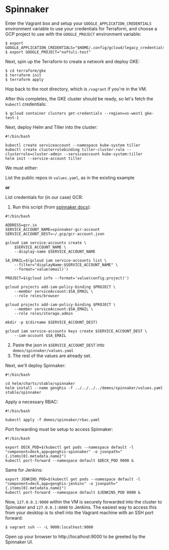 # Spinnaker

Enter the Vagrant box and setup your `GOOGLE_APPLICATION_CREDENTIALS` environment variable to use your credentials
for Terraform, and choose a GCP project to use with the `GOOGLE_PROJECT` environment variable:

```shell
$ export GOOGLE_APPLICATION_CREDENTIALS="$HOME/.config/gcloud/legacy_credentials/me@naftuli.wtf/adc.json"
$ export GOOGLE_PROJECT="naftuli-test"
```

Next, spin up the Terraform to create a network and deploy GKE:

```shell
$ cd terraform/gke
$ terraform init
$ terraform apply
```

Hop back to the root directory, which is `/vagrant` if you're in the VM.

After this completes, the GKE cluster should be ready, so let's fetch the `kubectl` credentials:

```shell
$ gcloud container clusters get-credentials --region=us-west1 gke-test-1
```

Next, deploy Helm and Tiller into the cluster:


```shell
#!/bin/bash

kubectl create serviceaccount --namespace kube-system tiller
kubectl create clusterrolebinding tiller-cluster-rule --clusterrole=cluster-admin --serviceaccount kube-system:tiller
helm init --service-account tiller
```

We must either:

List the public repos in `values.yaml`, as in the existing example

**or**

List credentials for (in our case) GCR:

1. Run this script (from [spinnaker docs](https://www.spinnaker.io/setup/install/providers/docker-registry/#add-the-account)):

```shell
#!/bin/bash

ADDRESS=gcr.io
SERVICE_ACCOUNT_NAME=spinnaker-gcr-account
SERVICE_ACCOUNT_DEST=~/.gcp/gcr-account.json

gcloud iam service-accounts create \
    $SERVICE_ACCOUNT_NAME \
    --display-name $SERVICE_ACCOUNT_NAME

SA_EMAIL=$(gcloud iam service-accounts list \
    --filter="displayName:$SERVICE_ACCOUNT_NAME" \
    --format='value(email)')

PROJECT=$(gcloud info --format='value(config.project)')

gcloud projects add-iam-policy-binding $PROJECT \
    --member serviceAccount:$SA_EMAIL \
    --role roles/browser

gcloud projects add-iam-policy-binding $PROJECT \
    --member serviceAccount:$SA_EMAIL \
    --role roles/storage.admin

mkdir -p $(dirname $SERVICE_ACCOUNT_DEST)

gcloud iam service-accounts keys create $SERVICE_ACCOUNT_DEST \
    --iam-account $SA_EMAIL
```

2. Paste the json in `$SERVICE_ACCOUNT_DEST` into `demos/spinnaker/values.yaml`
3. The rest of the values are already set.

Next, we'll deploy Spinnaker:

```shell
#!/bin/bash

cd helm/charts/stable/spinnaker
helm install --name genghis -f ../../../../demos/spinnaker/values.yaml stable/spinnaker
```

Apply a necessary RBAC:

```shell
#!/bin/bash

kubectl apply -f demos/spinnaker/rbac.yaml
```

Port forwarding must be setup to access Spinnaker:

```shell
#!/bin/bash

export DECK_POD=$(kubectl get pods --namespace default -l "component=deck,app=genghis-spinnaker" -o jsonpath="{.items[0].metadata.name}")
kubectl port-forward --namespace default $DECK_POD 9000 &
```

Same for Jenkins:

```shell
export JENKINS_POD=$(kubectl get pods --namespace default -l "component=deck,app=genghis-jenkins" -o jsonpath="{.items[0].metadata.name}")
kubectl port-forward --namespace default $JENKINS_POD 8080 &
```

Now, `127.0.0.1:9000` within the VM is securely forwarded into the cluster to Spinnaker and `127.0.0.1:8080` to Jenkins. The easiest way to access this from your desktop is to shell into the Vagrant machine with an SSH port forward:

```
$ vagrant ssh -- -L 9000:localhost:9000
```

Open up your browser to http://localhost:9000 to be greeted by the Spinnaker UI.
